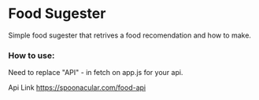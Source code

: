 # Food Sugester

Simple food sugester that retrives a food recomendation and how to make.

### How to use:

Need to replace "API" - in fetch on app.js for your api.

Api Link https://spoonacular.com/food-api 
